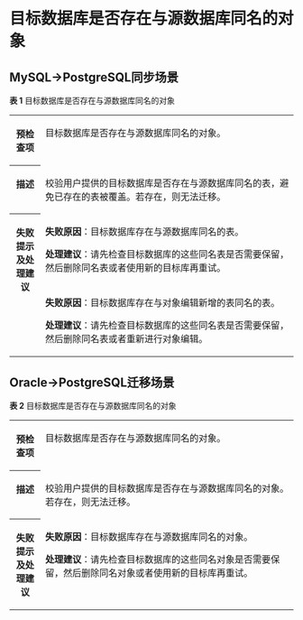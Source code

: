 # 目标数据库是否存在与源数据库同名的对象<a name="drs_03_040"></a>

## MySQL-\>PostgreSQL同步场景<a name="section20966122382318"></a>

**表 1**  目标数据库是否存在与源数据库同名的对象

<a name="table18108192214474"></a>
<table><tbody><tr id="row19108192294711"><th class="firstcol" valign="top" width="11%" id="mcps1.2.3.1.1"><p id="p191087222477"><a name="p191087222477"></a><a name="p191087222477"></a><strong id="b13108162214473"><a name="b13108162214473"></a><a name="b13108162214473"></a>预检查项</strong></p>
</th>
<td class="cellrowborder" valign="top" width="89%" headers="mcps1.2.3.1.1 "><p id="p01081022104711"><a name="p01081022104711"></a><a name="p01081022104711"></a>目标数据库是否存在与源数据库同名的对象。</p>
</td>
</tr>
<tr id="row3108132254714"><th class="firstcol" valign="top" width="11%" id="mcps1.2.3.2.1"><p id="p1710810224473"><a name="p1710810224473"></a><a name="p1710810224473"></a><strong id="b510892211472"><a name="b510892211472"></a><a name="b510892211472"></a>描述</strong></p>
</th>
<td class="cellrowborder" valign="top" width="89%" headers="mcps1.2.3.2.1 "><p id="p15372705185323"><a name="p15372705185323"></a><a name="p15372705185323"></a>校验用户提供的目标数据库是否存在与源数据库同名的表，避免已存在的表被覆盖。若存在，则无法迁移。</p>
</td>
</tr>
<tr id="row212432224711"><th class="firstcol" rowspan="2" valign="top" width="11%" id="mcps1.2.3.3.1"><p id="p1412462211472"><a name="p1412462211472"></a><a name="p1412462211472"></a><strong id="b111246227470"><a name="b111246227470"></a><a name="b111246227470"></a>失败提示及<strong id="b117671048113514"><a name="b117671048113514"></a><a name="b117671048113514"></a>处理建议</strong></strong></p>
</th>
<td class="cellrowborder" valign="top" width="89%" headers="mcps1.2.3.3.1 "><p id="p18705213564"><a name="p18705213564"></a><a name="p18705213564"></a><strong id="b16814162110612"><a name="b16814162110612"></a><a name="b16814162110612"></a>失败原因</strong>：目标数据库存在与源数据库同名的表。</p>
<p id="p2078920417274"><a name="p2078920417274"></a><a name="p2078920417274"></a><strong id="b478954113278"><a name="b478954113278"></a><a name="b478954113278"></a>处理建议</strong>：请先检查目标数据库的这些同名表是否需要保留，然后删除同名表或者使用新的目标库再重试。</p>
</td>
</tr>
<tr id="row18572038124010"><td class="cellrowborder" valign="top" headers="mcps1.2.3.3.1 "><p id="p171976884113"><a name="p171976884113"></a><a name="p171976884113"></a><strong id="b8197983412"><a name="b8197983412"></a><a name="b8197983412"></a>失败原因</strong>：目标数据库存在与对象编辑新增的表同名的表。</p>
<p id="p132384614402"><a name="p132384614402"></a><a name="p132384614402"></a><strong id="b1032304610401"><a name="b1032304610401"></a><a name="b1032304610401"></a>处理建议</strong>：请先检查目标数据库的这些同名表是否需要保留，然后删除同名表或者重新进行对象编辑。</p>
</td>
</tr>
</tbody>
</table>

## Oracle-\>PostgreSQL迁移场景<a name="section1078084412520"></a>

**表 2**  目标数据库是否存在与源数据库同名的对象

<a name="table6780124411526"></a>
<table><tbody><tr id="row1178124425216"><th class="firstcol" valign="top" width="11%" id="mcps1.2.3.1.1"><p id="p0781144425219"><a name="p0781144425219"></a><a name="p0781144425219"></a><strong id="b1078116448527"><a name="b1078116448527"></a><a name="b1078116448527"></a>预检查项</strong></p>
</th>
<td class="cellrowborder" valign="top" width="89%" headers="mcps1.2.3.1.1 "><p id="p1781144414521"><a name="p1781144414521"></a><a name="p1781144414521"></a>目标数据库是否存在与源数据库同名的对象。</p>
</td>
</tr>
<tr id="row5781154475216"><th class="firstcol" valign="top" width="11%" id="mcps1.2.3.2.1"><p id="p1378164418521"><a name="p1378164418521"></a><a name="p1378164418521"></a><strong id="b7781174413524"><a name="b7781174413524"></a><a name="b7781174413524"></a>描述</strong></p>
</th>
<td class="cellrowborder" valign="top" width="89%" headers="mcps1.2.3.2.1 "><p id="p167816448524"><a name="p167816448524"></a><a name="p167816448524"></a>校验用户提供的目标数据库是否存在与源数据库同名的对象。若存在，则无法迁移。</p>
</td>
</tr>
<tr id="row1978194416522"><th class="firstcol" valign="top" width="11%" id="mcps1.2.3.3.1"><p id="p478112443526"><a name="p478112443526"></a><a name="p478112443526"></a><strong id="b87811447523"><a name="b87811447523"></a><a name="b87811447523"></a>失败提示及<strong id="b47814443528"><a name="b47814443528"></a><a name="b47814443528"></a>处理建议</strong></strong></p>
</th>
<td class="cellrowborder" valign="top" width="89%" headers="mcps1.2.3.3.1 "><p id="p1278219445526"><a name="p1278219445526"></a><a name="p1278219445526"></a><strong id="b10782144475215"><a name="b10782144475215"></a><a name="b10782144475215"></a>失败原因</strong>：目标数据库存在与源数据库同名的对象。</p>
<p id="p1778224411528"><a name="p1778224411528"></a><a name="p1778224411528"></a><strong id="b67821444105219"><a name="b67821444105219"></a><a name="b67821444105219"></a>处理建议</strong>：请先检查目标数据库的这些同名对象是否需要保留，然后删除同名对象或者使用新的目标库再重试。</p>
</td>
</tr>
</tbody>
</table>

